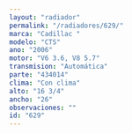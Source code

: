 ```yaml
---
layout: "radiador"
permalink: "/radiadores/629/"
marca: "Cadillac "
modelo: "CTS"
ano: "2006"
motor: "V6 3.6, V8 5.7"
transmision: "Automática"
parte: "434014"
clima: "Con clima"
alto: "16 3/4"
ancho: "26"
observaciones: ""
id: "629"
---
```


